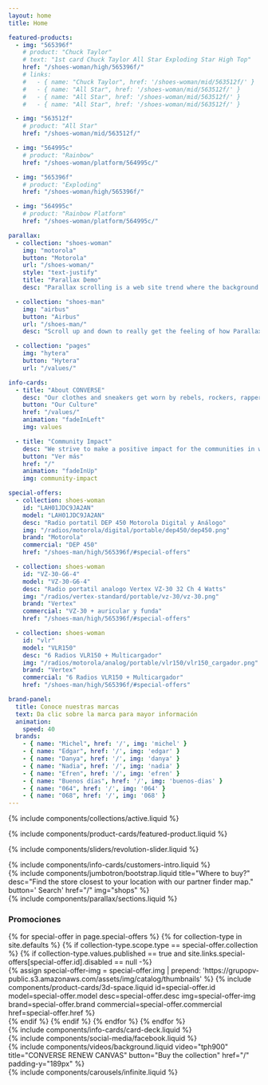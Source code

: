 ```yaml
---
layout: home
title: Home

featured-products:
  - img: "565396f"
    # product: "Chuck Taylor"
    # text: "1st card Chuck Taylor All Star Exploding Star High Top"
    href: "/shoes-woman/high/565396f/"
    # links:
    #   - { name: "Chuck Taylor", href: '/shoes-woman/mid/563512f/' }
    #   - { name: "All Star", href: '/shoes-woman/mid/563512f/' }
    #   - { name: "All Star", href: '/shoes-woman/mid/563512f/' }
    #   - { name: "All Star", href: '/shoes-woman/mid/563512f/' }

  - img: "563512f"
    # product: "All Star"
    href: "/shoes-woman/mid/563512f/"

  - img: "564995c"
    # product: "Rainbow"
    href: "/shoes-woman/platform/564995c/"

  - img: "565396f"
    # product: "Exploding"
    href: "/shoes-woman/high/565396f/"

  - img: "564995c"
    # product: "Rainbow Platform"
    href: "/shoes-woman/platform/564995c/"

parallax:
  - collection: "shoes-woman"
    img: "motorola"
    button: "Motorola"
    url: "/shoes-woman/"
    style: "text-justify"
    title: "Parallax Demo"
    desc: "Parallax scrolling is a web site trend where the background content is moved at a different speed than the foreground content while scrolling. Nascetur per nec posuere turpis, lectus nec libero turpis nunc at, sed posuere mollis ullamcorper libero ante lectus, blandit pellentesque a, magna turpis est sapien duis blandit dignissim. Viverra interdum mi magna mi, morbi sociis. Condimentum dui ipsum consequat morbi, curabitur aliquam pede, nullam vitae eu placerat eget et vehicula. Varius quisque non molestie dolor, nunc nisl dapibus vestibulum at, sodales tincidunt mauris ullamcorper, dapibus pulvinar, in in neque risus odio. Accumsan fringilla vulputate at quibusdam sociis eleifend, aenean maecenas vulputate, non id vehicula lorem mattis, ratione interdum sociis ornare. Suscipit proin magna cras vel, non sit platea sit, maecenas ante augue etiam maecenas, porta porttitor placerat leo."

  - collection: "shoes-man"
    img: "airbus"
    button: "Airbus"
    url: "/shoes-man/"
    desc: "Scroll up and down to really get the feeling of how Parallax Scrolling works."

  - collection: "pages"
    img: "hytera"
    button: "Hytera"
    url: "/values/"

info-cards:
  - title: "About CONVERSE"
    desc: "Our clothes and sneakers get worn by rebels, rockers, rappers, artists, dreamers, thinkers and originals. We celebrate individuality. If you’re one-of-a-kind, you should try us on."
    button: "Our Culture"
    href: "/values/"
    animation: "fadeInLeft"
    img: values

  - title: "Community Impact"
    desc: "We strive to make a positive impact for the communities in which we live and work."
    button: "Ver más"
    href: "/"
    animation: "fadeInUp"
    img: community-impact

special-offers:
  - collection: shoes-woman
    id: "LAH01JDC9JA2AN"
    model: "LAH01JDC9JA2AN"
    desc: "Radio portatil DEP 450 Motorola Digital y Análogo"
    img: "/radios/motorola/digital/portable/dep450/dep450.png"
    brand: "Motorola"
    commercial: "DEP 450"
    href: "/shoes-man/high/565396f/#special-offers"

  - collection: shoes-woman
    id: "VZ-30-G6-4"
    model: "VZ-30-G6-4"
    desc: "Radio portatil analogo Vertex VZ-30 32 Ch 4 Watts"
    img: "/radios/vertex-standard/portable/vz-30/vz-30.png"
    brand: "Vertex"
    commercial: "VZ-30 + auricular y funda"
    href: "/shoes-man/high/565396f/#special-offers"

  - collection: shoes-woman
    id: "vlr"
    model: "VLR150"
    desc: "6 Radios VLR150 + Multicargador"
    img: "/radios/motorola/analog/portable/vlr150/vlr150_cargador.png"
    brand: "Vertex"
    commercial: "6 Radios VLR150 + Multicargador"
    href: "/shoes-man/high/565396f/#special-offers"

brand-panel:
  title: Conoce nuestras marcas
  text: Da clic sobre la marca para mayor información
  animation:
    speed: 40
  brands:
    - { name: "Michel", href: '/', img: 'michel' }
    - { name: "Edgar", href: '/', img: 'edgar' }
    - { name: "Danya", href: '/', img: 'danya' }
    - { name: "Nadia", href: '/', img: 'nadia' }
    - { name: "Efren", href: '/', img: 'efren' }
    - { name: "Buenos días", href: '/', img: 'buenos-dias' }
    - { name: "064", href: '/', img: '064' }
    - { name: "068", href: '/', img: '068' }
---
```

{% include components/collections/active.liquid %}

<section class="pt-3 d-none d-lg-block">
  {% include components/product-cards/featured-product.liquid %}
</section>

{% include components/sliders/revolution-slider.liquid %}

<section class="pt-3">
  {% include components/info-cards/customers-intro.liquid %}
</section>

<section class="pt-5">
  {%  include components/jumbotron/bootstrap.liquid
      title="Where to buy?"
      desc="Find the store closest to your location with our partner finder map."
      button='<i class="fas fa-search"></i> Search'
      href="/"
      img="shops"
  %}
</section>

<section class="pt-3">
  {% include components/parallax/sections.liquid %}
</section>

<h3 class="post pt-4">Promociones</h3>
<div class="container marketing-theme clean-view">
  <div class="row">
    {% for special-offer in page.special-offers %}
      {% for collection-type in site.defaults %}
        {% if collection-type.scope.type == special-offer.collection %}
          {% if collection-type.values.published == true and site.links.special-offers[special-offer.id].disabled == null -%}
            <div class="marketing-theme content-centered col-md-4 col-lg-3 {{ special-offer.model }}">
              {% assign special-offer-img = special-offer.img | prepend: 'https://grupopv-public.s3.amazonaws.com/assets/img/catalog/thumbnails' %}
              {%  include components/product-cards/3d-space.liquid
                  id=special-offer.id
                  model=special-offer.model
                  desc=special-offer.desc
                  img=special-offer-img
                  brand=special-offer.brand
                  commercial=special-offer.commercial
                  href=special-offer.href
              %}
            </div>
          {% endif %}
        {% endif %}
      {% endfor %}
    {% endfor %}
  </div>
</div> <!-- /container -->

<section class="container-fluid pt-2">
  {% include components/info-cards/card-deck.liquid %}
</section>

<section class="container-fluid pt-5">
  <div class="row">
    <article class="col-12 col-md-auto">
      {% include components/social-media/facebook.liquid %}
    </article>
    <article class="col-12 col-md pt-5 pt-md-0">
      {%  include components/videos/background.liquid
          video="tph900"
          title="CONVERSE RENEW CANVAS"
          button="Buy the collection"
          href="/"
          padding-y="189px"
      %}
    </article>
  </div>
</section>

<section class="container pt-3 pb-5">
  {% include components/carousels/infinite.liquid %}
</section>
